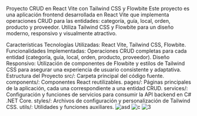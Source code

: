 Proyecto CRUD en React Vite con Tailwind CSS y Flowbite
Este proyecto es una aplicación frontend desarrollada en React Vite que implementa operaciones CRUD para las entidades: categoría, guía, local, orden, producto y proveedor. Utiliza Tailwind CSS y Flowbite para un diseño moderno, responsivo y visualmente atractivo.

Características
Tecnologías Utilizadas: React Vite, Tailwind CSS, Flowbite.
Funcionalidades Implementadas: Operaciones CRUD completas para cada entidad (categoría, guía, local, orden, producto, proveedor).
Diseño Responsivo: Utilización de componentes de Flowbite y estilos de Tailwind CSS para asegurar una experiencia de usuario consistente y adaptativa.
Estructura del Proyecto
src/: Carpeta principal del código fuente.
components/: Componentes React reutilizables.
pages/: Páginas principales de la aplicación, cada una correspondiente a una entidad CRUD.
services/: Configuración y funciones de servicios para consumir la API backend en C# .NET Core.
styles/: Archivos de configuración y personalización de Tailwind CSS.
utils/: Utilidades y funciones auxiliares.
![asd](https://github.com/DavidCondoriAguilar/React-Market/assets/103283145/638caf87-9a3f-47da-97ad-2f5fd3fd381a)
![c](https://github.com/DavidCondoriAguilar/React-Market/assets/103283145/ab989180-026d-4810-958d-af455eae1107)
![3](https://github.com/DavidCondoriAguilar/React-Market/assets/103283145/e652d2b9-4614-43ef-8a50-03664db6bee4)
